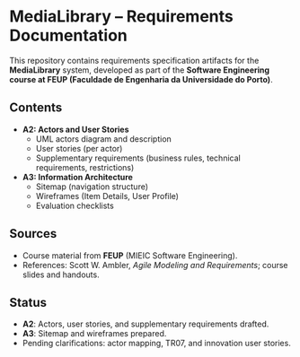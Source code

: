 # MediaLibrary – Requirements Documentation

This repository contains requirements specification artifacts for the **MediaLibrary** system, developed as part of the **Software Engineering course at FEUP (Faculdade de Engenharia da Universidade do Porto)**.

## Contents
- **A2: Actors and User Stories**
  - UML actors diagram and description
  - User stories (per actor)
  - Supplementary requirements (business rules, technical requirements, restrictions)
- **A3: Information Architecture**
  - Sitemap (navigation structure)
  - Wireframes (Item Details, User Profile)
  - Evaluation checklists

## Sources
- Course material from **FEUP** (MIEIC Software Engineering).  
- References: Scott W. Ambler, *Agile Modeling and Requirements*; course slides and handouts.

## Status
- **A2**: Actors, user stories, and supplementary requirements drafted.  
- **A3**: Sitemap and wireframes prepared.  
- Pending clarifications: actor mapping, TR07, and innovation user stories.
